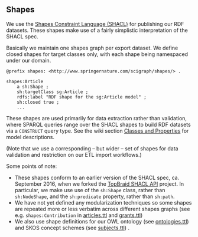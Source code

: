 ## Shapes

We use the [Shapes Constraint Language (SHACL)](https://www.w3.org/TR/shacl/) for publishing our RDF datasets. These shapes make use of a fairly simplistic interpretation of the SHACL spec.

Basically we maintain one shapes graph per export dataset. We define closed shapes for target classes only, with each shape being namespaced under our domain.

```
@prefix shapes: <http://www.springernature.com/scigraph/shapes/> .

shapes:Article
    a sh:Shape ;
    sh:targetClass sg:Article ;
    rdfs:label "RDF shape for the sg:Article model" ;
    sh:closed true ;
    ...
```

These shapes are used primarily for data extraction rather than validation, where SPARQL queries range over the SHACL shapes to build RDF datasets via a ```CONSTRUCT``` query type. See the wiki section [Classes and Properties](https://github.com/springernature/scigraph/wiki#classes-and-properties) for model descriptions.

(Note that we use a corresponding – but wider – set of shapes for data validation and restriction on our ETL import workflows.)

Some points of note:

* These shapes conform to an earlier version of the SHACL spec, ca. September 2016, when we forked the [TopBraid SHACL API](https://github.com/TopQuadrant/shacl) project. In particular, we make use use of the ```sh:Shape``` class, rather than ```sh:NodeShape```, and the ```sh:predicate``` property, rather than ```sh:path```. 
* We have not yet defined any modularization techniques so some shapes are repeated more or less verbatim across different shapes graphs (see e.g. ```shapes:Contribution``` in [articles.ttl](https://github.com/springernature/scigraph/tree/master/shapes/articles.ttl) and [grants.ttl](https://github.com/springernature/scigraph/tree/master/shapes/grants.ttl)) 
* We also use shape definitions for our OWL ontology (see [ontologies.ttl](https://github.com/springernature/scigraph/tree/master/shapes/ontologies.ttl)) and SKOS concept schemes (see [subjects.ttl](https://github.com/springernature/scigraph/tree/master/shapes/subjects.ttl)) . 
 

